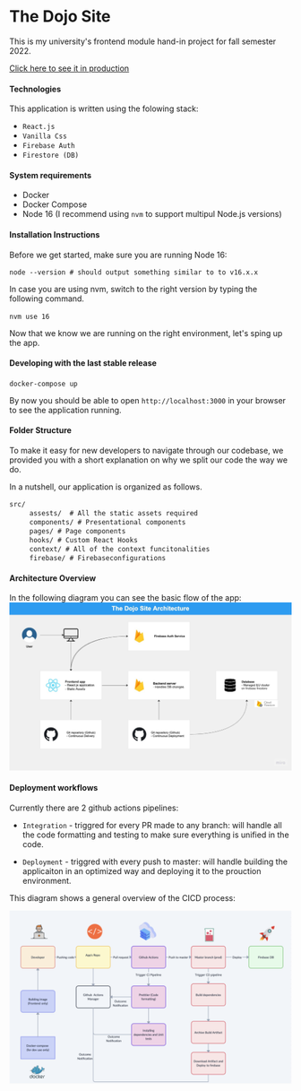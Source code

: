 # The Dojo Site

This is my university's frontend module hand-in project for fall semester 2022.

[Click here to see it in production](https://the-dojo-site-react.web.app/)

#### Technologies

This application is written using the folowing stack:

- `React.js`
- `Vanilla Css`
- `Firebase Auth`
- `Firestore (DB)`

#### System requirements

- Docker
- Docker Compose
- Node 16 (I recommend using `nvm` to support multipul Node.js versions)

#### Installation Instructions

Before we get started, make sure you are running Node 16:

```
node --version # should output something similar to to v16.x.x
```

In case you are using nvm, switch to the right version by typing the following command.

`nvm use 16`

Now that we know we are running on the right environment, let's sping up the app.

#### Developing with the last stable release

`docker-compose up`

By now you should be able to open `http://localhost:3000` in your browser to see the application running.

#### Folder Structure

To make it easy for new developers to navigate through our codebase, we provided you with a short explanation on why we split our code the way we do.

In a nutshell, our application is organized as follows.

```
src/
     assests/  # All the static assets required
     components/ # Presentational components
     pages/ # Page components
     hooks/ # Custom React Hooks
     context/ # All of the context funcitonalities
     firebase/ # Firebaseconfigurations
```

#### Architecture Overview

In the following diagram you can see the basic flow of the app:
![app_architecture](./app_architecture.jpeg)

#### Deployment workflows

Currently there are 2 github actions pipelines:

- `Integration` - triggred for every PR made to any branch: will handle all the code formatting and testing to make sure everything is unified in the code.

- `Deployment` - triggred with every push to master: will handle building the applicaiton in an optimized way and deploying it to the prouction environment.

This diagram shows a general overview of the CICD process:

![app_cicd_pipeline](./app_pipeline_cicd.png)
